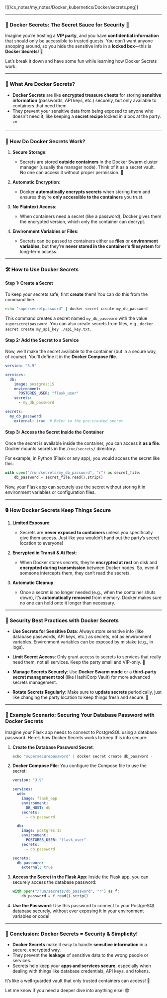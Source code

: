 ![[/cs_notes/my_notes/Docker_kubernetics/Docker/secrets.png]]

-----

### **🎩 Docker Secrets: The Secret Sauce for Security** 🔐

Imagine you’re hosting a **VIP party**, and you have **confidential information** that should only be accessible to trusted guests. You don’t want anyone snooping around, so you hide the sensitive info in a **locked box**—this is **Docker Secrets**! 🎉

Let’s break it down and have some fun while learning how Docker Secrets work.

---

### **🔐 What Are Docker Secrets?**

- **Docker Secrets** are like **encrypted treasure chests** for storing **sensitive information** (passwords, API keys, etc.) securely, but only available to containers that need them.
- They prevent your sensitive data from being exposed to anyone who doesn't need it, like keeping a **secret recipe** locked in a box at the party. 🗝️

---

### **🎲 How Do Docker Secrets Work?**

1. **Secure Storage**:
    
    - Secrets are stored **outside containers** in the Docker Swarm cluster manager (usually the manager node). Think of it as a secret vault. No one can access it without proper permission. 🏰
2. **Automatic Encryption**:
    
    - Docker **automatically encrypts secrets** when storing them and ensures they’re **only accessible to the containers** you trust.
3. **No Plaintext Access**:
    
    - When containers need a secret (like a password), Docker gives them the encrypted version, which only the container can decrypt.
4. **Environment Variables or Files**:
    
    - Secrets can be passed to containers either as **files** or **environment variables**, but they're **never stored in the container's filesystem** for long-term access.

---

### **🛠 How to Use Docker Secrets**

#### **Step 1: Create a Secret**

To keep your secrets safe, first **create** them! You can do this from the command line.

```bash
echo "supersecretpassword" | docker secret create my_db_password -
```

This command creates a secret named `my_db_password` with the value `supersecretpassword`. You can also create secrets from files, e.g., `docker secret create my_api_key ./api_key.txt`.

#### **Step 2: Add the Secret to a Service**

Now, we’ll make the secret available to the container (but in a secure way, of course). You’ll define it in the **Docker Compose file**.

```yaml
version: "3.9"

services:
  db:
    image: postgres:15
    environment:
      POSTGRES_USER: "flask_user"
    secrets:
      - my_db_password

secrets:
  my_db_password:
    external: true  # Refer to the pre-created secret
```

#### **Step 3: Access the Secret Inside the Container**

Once the secret is available inside the container, you can access it **as a file**. Docker mounts secrets in the `/run/secrets/` directory.

For example, in Python (Flask or any app), you would access the secret like this:

```python
with open("/run/secrets/my_db_password", "r") as secret_file:
    db_password = secret_file.read().strip()
```

Now, your Flask app can securely use the secret without storing it in environment variables or configuration files.

---

### **🔒 How Docker Secrets Keep Things Secure**

1. **Limited Exposure**:
    
    - Secrets are **never exposed to containers** unless you specifically give them access. Just like you wouldn’t hand out the party’s secret location to everyone!
2. **Encrypted in Transit & At Rest**:
    
    - When Docker stores secrets, they’re **encrypted at rest** on disk and **encrypted during transmission** between Docker nodes. So, even if someone intercepts them, they can’t read the secrets.
3. **Automatic Cleanup**:
    
    - Once a secret is no longer needed (e.g., when the container shuts down), it’s **automatically removed** from memory. Docker makes sure no one can hold onto it longer than necessary.

---

### **🚨 Security Best Practices with Docker Secrets**

- **Use Secrets for Sensitive Data**: Always store sensitive info (like database passwords, API keys, etc.) as secrets, not as environment variables. Environment variables can be exposed by mistake (e.g., in logs).
    
- **Limit Secret Access**: Only grant access to secrets to services that really need them, not all services. Keep the party small and VIP-only. 🎉
    
- **Manage Secrets Securely**: Use **Docker Swarm mode** or a **third-party secret management tool** (like HashiCorp Vault) for more advanced secrets management.
    
- **Rotate Secrets Regularly**: Make sure to **update secrets** periodically, just like changing the party location to keep things fresh and secure. 🔄
    

---

### **🎉 Example Scenario: Securing Your Database Password with Docker Secrets**

Imagine your Flask app needs to connect to PostgreSQL using a database password. Here’s how Docker Secrets works to keep this info secure:

1. **Create the Database Password Secret**:
    
    ```bash
    echo "supersecurepassword" | docker secret create db_password -
    ```
    
2. **Docker Compose File**: You configure the Compose file to use the secret:
    
    ```yaml
    version: "3.9"
    
    services:
      web:
        image: flask_app
        environment:
          DB_HOST: db
        secrets:
          - db_password
    
      db:
        image: postgres:15
        environment:
          POSTGRES_USER: "flask_user"
        secrets:
          - db_password
    
    secrets:
      db_password:
        external: true
    ```
    
3. **Access the Secret in the Flask App**: Inside the Flask app, you can securely access the database password:
    
    ```python
    with open("/run/secrets/db_password", "r") as f:
        db_password = f.read().strip()
    ```
    
4. **Use the Password**: Use this password to connect to your PostgreSQL database securely, without ever exposing it in your environment variables or code!
    

---

### **🎉 Conclusion: Docker Secrets = Security & Simplicity!**

- **Docker Secrets** make it easy to handle **sensitive information** in a secure, encrypted way.
- They prevent the **leakage** of sensitive data to the wrong people or services.
- Secrets help keep your **apps and services secure**, especially when dealing with things like database credentials, API keys, and tokens.

It’s like a well-guarded vault that only trusted containers can access! 🏰

Let me know if you need a deeper dive into anything else! 😎
